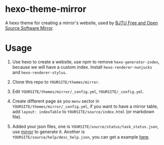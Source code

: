 hexo-theme-mirror
=================

A hexo theme for creating a mirror's website, used by [BJTU Free and Open Source Software Mirror](http://mirror.bjtu.edu.cn/).

# Usage

1. Use hexo to create a website, use npm to remove `hexo-generator-index`, because we will have a custom index. Install `hexo-renderer-nunjucks` and `hexo-renderer-stylus`.

2. Clone this repo to `YOURSITE/themes/mirror`.

3. Edit `YOURSITE/themes/mirror/_config.yml`, `YOURSITE/_config.yml`.

4. Create different page as you `menu` sector in `YOURSITE/themes/mirror/_config.yml`, if you want to have a mirror table, add `layout: indexTable` to `YOURSITE/source/index.html` (or markdown file).

5. Added your json files, one is `YOURSITE/source/status/task_status.json`, use [mirror](https://github.com/ideal/mirror/) to generate it. Another is `YOURSITE/source/help/desc_help.json`, you can get a example [here](http://mirror.bjtu.edu.cn/help/desc_help.json).
